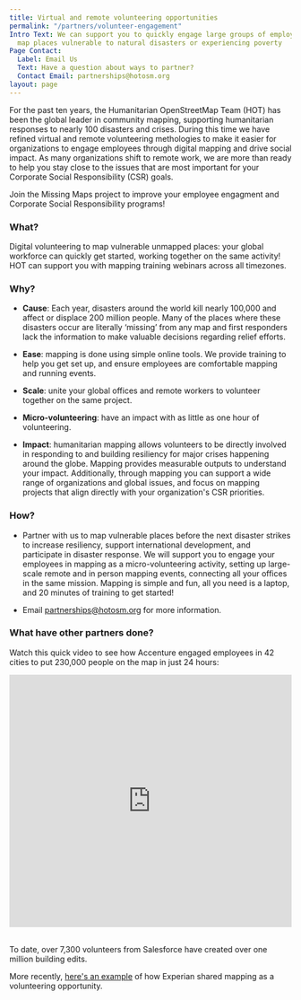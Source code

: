 ```yaml
---
title: Virtual and remote volunteering opportunities
permalink: "/partners/volunteer-engagement"
Intro Text: We can support you to quickly engage large groups of employees to help
  map places vulnerable to natural disasters or experiencing poverty
Page Contact:
  Label: Email Us
  Text: Have a question about ways to partner?
  Contact Email: partnerships@hotosm.org
layout: page
---
```


For the past ten years, the Humanitarian OpenStreetMap Team (HOT) has been the global leader in community mapping, supporting humanitarian responses to nearly 100 disasters and crises. During this time we have refined virtual and remote volunteering methologies to make it easier for organizations to engage employees through digital mapping and drive social impact. As many organizations shift to remote work, we are more than ready to help you stay close to the issues that are most important for your Corporate Social Responsibility (CSR) goals.  

Join the Missing Maps project to improve your employee engagment and Corporate Social Responsibility programs!

### What?

Digital volunteering to map vulnerable unmapped places: your global workforce can quickly get started, working together on the same activity! HOT can support you with mapping training webinars across all timezones. 
 
### Why?
* **Cause**: Each year, disasters around the world kill nearly 100,000 and affect or displace 200 million people. Many of the places where these disasters occur are literally ‘missing’ from any map and first responders lack the information to make valuable decisions regarding relief efforts.

* **Ease**: mapping is done using simple online tools. We provide training to help you get set up, and ensure employees are comfortable mapping and running events.

* **Scale**: unite your global offices and remote workers to volunteer together on the same project.

* **Micro-volunteering**: have an impact with as little as one hour of volunteering.

* **Impact**: humanitarian mapping allows volunteers to be directly involved in responding to and building resiliency for major crises happening around the globe. Mapping provides measurable outputs to understand your impact. Additionally, through mapping you can support a wide range of organizations and global issues, and focus on mapping projects that align directly with your organization's CSR priorities. 

### How?

* Partner with us to map vulnerable places before the next disaster strikes to increase resiliency, support international development, and participate in disaster response. We will support you to engage your employees in mapping as a micro-volunteering activity, setting up large-scale remote and in person mapping events, connecting all your offices in the same mission. Mapping is simple and fun, all you need is a laptop, and 20 minutes of training to get started!

* Email [partnerships@hotosm.org](mailto:partnerships@hotosm.org) for more information.

### What have other partners done?
Watch this quick video to see how Accenture engaged employees in 42 cities to put 230,000 people on the map in just 24 hours:

<iframe width="100%" height="450" src="https://www.youtube.com/embed/tHr6Pf4W_gg" frameborder="0" allow="autoplay; encrypted-media" allowfullscreen></iframe>

<div>&nbsp</div>

To date, over 7,300 volunteers from Salesforce have created over one million building edits.

More recently, [here's an example](https://www.linkedin.com/posts/experian-asia-pacific_roadtorecovery-monthofmapping-hot10yrs-activity-6704283273490681856-F3i3) of how Experian shared mapping as a volunteering opportunity. 